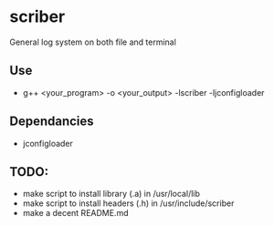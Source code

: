 # scriber
General log system on both file and terminal

## Use
- g++ <your_program> -o <your_output> -lscriber -ljconfigloader

## Dependancies
- jconfigloader

## TODO:
- make script to install library (.a) in /usr/local/lib
- make script to install headers (.h) in /usr/include/scriber
- make a decent README.md
